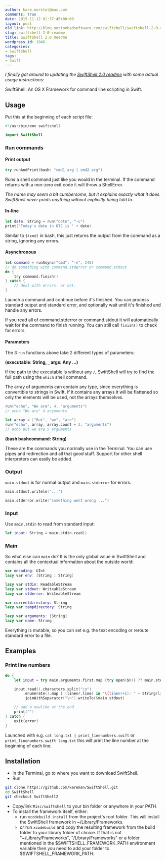 ```yaml
---
author: kare.morstol@mac.com
comments: true
date: 2015-11-12 01:37:45+00:00
layout: post
old_link: http://blog.nottoobadsoftware.com/swiftshell/swiftshell-2-0-readme/
slug: swiftshell-2-0-readme
title: SwiftShell 2.0 Readme
wordpress_id: 1046
categories:
- SwiftShell
tags:
- Swift
---
```


_I finally got around to updating the [SwiftShell 2.0 readme](https://github.com/kareman/SwiftShell/tree/SwiftShell2) with some actual usage instructions:_

SwiftShell: An OS X Framework for command line scripting in Swift.

<!-- more -->

## Usage

Put this at the beginning of each script file:


    
```swift
#!/usr/bin/env swiftshell

import SwiftShell
```

### Run commands

#### Print output



```swift
try runAndPrint(bash: "cmd1 arg | cmd2 arg") 
```

Runs a shell command just like you would in the terminal. If the command returns with a non-zero exit code it will throw a ShellError.

_The name may seem a bit cumbersome, but it explains exactly what it does. SwiftShell never prints anything without explicitly being told to._

<!-- more -->

#### In-line



```swift
let date: String = run("date", "-u")
print("Today's date in UTC is " + date)
```

Similar to `$(cmd)` in bash, this just returns the output from the command as a string, ignoring any errors.

#### Asynchronous



```swift
let command = runAsync("cmd", "-n", 245)
// do something with command.stderror or command.stdout
do {
    try command.finish()
} catch {
    // deal with errors. or not.
}
```

Launch a command and continue before it's finished. You can process standard output and standard error, and optionally wait until it's finished and handle any errors.

If you read all of command.stderror or command.stdout it will automatically wait for the command to finish running. You can still call `finish()` to check for errors.

#### Parameters

The 3 `run` functions above take 2 different types of parameters:

**(executable: String, _ args: Any ...)**

If the path to the executable is without any `/`, SwiftShell will try to find the full path using the `which` shell command.

The array of arguments can contain any type, since everything is convertible to strings in Swift. If it contains any arrays it will be flattened so only the elements will be used, not the arrays themselves.



```swift
run("echo", "We are", 4, "arguments")
// echo "We are" 4 arguments

let array = ["But", "we", "are"]
run("echo", array, array.count + 2, "arguments")
// echo But we are 5 arguments
```

**(bash bashcommand: String)**

These are the commands you normally use in the Terminal. You can use pipes and redirection and all that good stuff. Support for other shell interpreters can easily be added.

### Output

`main.stdout` is for normal output and `main.stderror` for errors:



```swift
main.stdout.writeln("...")

main.stderror.write("something went wrong ...")
```

### Input

Use `main.stdin` to read from standard input:



```swift
let input: String = main.stdin.read()
```

### Main

So what else can `main` do? It is the only global value in SwiftShell and contains all the contextual information about the outside world:



```swift
var encoding: UInt
lazy var env: [String : String]

lazy var stdin: ReadableStream
lazy var stdout: WriteableStream
lazy var stderror: WriteableStream

var currentdirectory: String
lazy var tempdirectory: String

lazy var arguments: [String]
lazy var name: String
```

Everything is mutable, so you can set e.g. the text encoding or reroute standard error to a file.

## Examples

### Print line numbers



```swift
do {
    let input = try main.arguments.first.map {try open($0)} ?? main.stdin

    input.read().characters.split("\n")
        .enumerate().map { (linenr,line) in "\(linenr+1): " + String(line) }
        .joinWithSeparator("\n").writeTo(&main.stdout)

    // add a newline at the end
    print("")
} catch {
    exit(error)
}
```

Launched with e.g. `cat long.txt | print_linenumbers.swift` or `print_linenumbers.swift long.txt` this will print the line number at the beginning of each line.

## Installation

* In the Terminal, go to where you want to download SwiftShell.
* Run
```bash    
git clone https://github.com/kareman/SwiftShell.git
cd SwiftShell
git checkout SwiftShell2
```
* Copy/link `Misc/swiftshell` to your bin folder or anywhere in your PATH.
* To install the framework itself, either:
  * run `xcodebuild install` from the project's root folder. This will install the SwiftShell framework in ~/Library/Frameworks.
  * _or_ run `xcodebuild` and copy the resulting framework from the build folder to your library folder of choice. If that is not "~/Library/Frameworks", "/Library/Frameworks" or a folder mentioned in the $SWIFTSHELL_FRAMEWORK_PATH environment variable then you need to add your folder to $SWIFTSHELL_FRAMEWORK_PATH.


